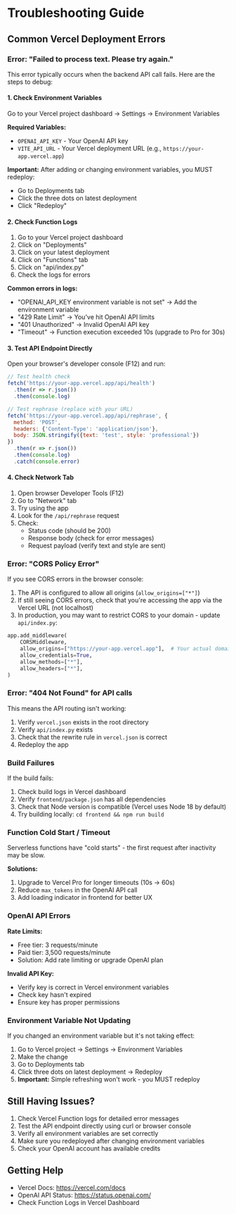 # Troubleshooting Guide

## Common Vercel Deployment Errors

### Error: "Failed to process text. Please try again."

This error typically occurs when the backend API call fails. Here are the steps to debug:

#### 1. Check Environment Variables

Go to your Vercel project dashboard → Settings → Environment Variables

**Required Variables:**
- `OPENAI_API_KEY` - Your OpenAI API key
- `VITE_API_URL` - Your Vercel deployment URL (e.g., `https://your-app.vercel.app`)

**Important:** After adding or changing environment variables, you MUST redeploy:
- Go to Deployments tab
- Click the three dots on latest deployment
- Click "Redeploy"

#### 2. Check Function Logs

1. Go to your Vercel project dashboard
2. Click on "Deployments"
3. Click on your latest deployment
4. Click on "Functions" tab
5. Click on "api/index.py"
6. Check the logs for errors

**Common errors in logs:**
- "OPENAI_API_KEY environment variable is not set" → Add the environment variable
- "429 Rate Limit" → You've hit OpenAI API limits
- "401 Unauthorized" → Invalid OpenAI API key
- "Timeout" → Function execution exceeded 10s (upgrade to Pro for 30s)

#### 3. Test API Endpoint Directly

Open your browser's developer console (F12) and run:

```javascript
// Test health check
fetch('https://your-app.vercel.app/api/health')
  .then(r => r.json())
  .then(console.log)

// Test rephrase (replace with your URL)
fetch('https://your-app.vercel.app/api/rephrase', {
  method: 'POST',
  headers: {'Content-Type': 'application/json'},
  body: JSON.stringify({text: 'test', style: 'professional'})
})
  .then(r => r.json())
  .then(console.log)
  .catch(console.error)
```

#### 4. Check Network Tab

1. Open browser Developer Tools (F12)
2. Go to "Network" tab
3. Try using the app
4. Look for the `/api/rephrase` request
5. Check:
   - Status code (should be 200)
   - Response body (check for error messages)
   - Request payload (verify text and style are sent)

### Error: "CORS Policy Error"

If you see CORS errors in the browser console:

1. The API is configured to allow all origins (`allow_origins=["*"]`)
2. If still seeing CORS errors, check that you're accessing the app via the Vercel URL (not localhost)
3. In production, you may want to restrict CORS to your domain - update `api/index.py`:

```python
app.add_middleware(
    CORSMiddleware,
    allow_origins=["https://your-app.vercel.app"],  # Your actual domain
    allow_credentials=True,
    allow_methods=["*"],
    allow_headers=["*"],
)
```

### Error: "404 Not Found" for API calls

This means the API routing isn't working:

1. Verify `vercel.json` exists in the root directory
2. Verify `api/index.py` exists
3. Check that the rewrite rule in `vercel.json` is correct
4. Redeploy the app

### Build Failures

If the build fails:

1. Check build logs in Vercel dashboard
2. Verify `frontend/package.json` has all dependencies
3. Check that Node version is compatible (Vercel uses Node 18 by default)
4. Try building locally: `cd frontend && npm run build`

### Function Cold Start / Timeout

Serverless functions have "cold starts" - the first request after inactivity may be slow.

**Solutions:**
1. Upgrade to Vercel Pro for longer timeouts (10s → 60s)
2. Reduce `max_tokens` in the OpenAI API call
3. Add loading indicator in frontend for better UX

### OpenAI API Errors

**Rate Limits:**
- Free tier: 3 requests/minute
- Paid tier: 3,500 requests/minute
- Solution: Add rate limiting or upgrade OpenAI plan

**Invalid API Key:**
- Verify key is correct in Vercel environment variables
- Check key hasn't expired
- Ensure key has proper permissions

### Environment Variable Not Updating

If you changed an environment variable but it's not taking effect:

1. Go to Vercel project → Settings → Environment Variables
2. Make the change
3. Go to Deployments tab
4. Click three dots on latest deployment → Redeploy
5. **Important:** Simple refreshing won't work - you MUST redeploy

## Still Having Issues?

1. Check Vercel Function logs for detailed error messages
2. Test the API endpoint directly using curl or browser console
3. Verify all environment variables are set correctly
4. Make sure you redeployed after changing environment variables
5. Check your OpenAI account has available credits

## Getting Help

- Vercel Docs: https://vercel.com/docs
- OpenAI API Status: https://status.openai.com/
- Check Function Logs in Vercel Dashboard
